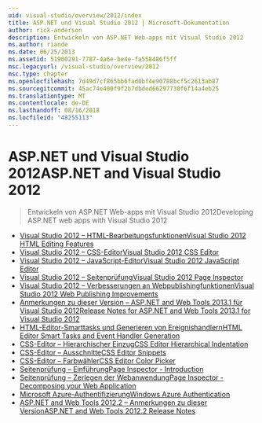 ```yaml
---
uid: visual-studio/overview/2012/index
title: ASP.NET und Visual Studio 2012 | Microsoft-Dokumentation
author: rick-anderson
description: Entwickeln von ASP.NET Web-apps mit Visual Studio 2012
ms.author: riande
ms.date: 06/25/2013
ms.assetid: 51900291-7787-4a6e-be4e-fa558486f5ff
msc.legacyurl: /visual-studio/overview/2012
msc.type: chapter
ms.openlocfilehash: 7d49d7cf865bb6fad0bf4e90788bcf5c2613ab87
ms.sourcegitcommit: 45ac74e400f9f2b7dbded66297730f6f14a4eb25
ms.translationtype: MT
ms.contentlocale: de-DE
ms.lasthandoff: 08/16/2018
ms.locfileid: "48255113"
---
```

<a name="aspnet-and-visual-studio-2012"></a><span data-ttu-id="60225-103">ASP.NET und Visual Studio 2012</span><span class="sxs-lookup"><span data-stu-id="60225-103">ASP.NET and Visual Studio 2012</span></span>
====================
> <span data-ttu-id="60225-104">Entwickeln von ASP.NET Web-apps mit Visual Studio 2012</span><span class="sxs-lookup"><span data-stu-id="60225-104">Developing ASP.NET web apps with Visual Studio 2012</span></span>


- [<span data-ttu-id="60225-105">Visual Studio 2012 – HTML-Bearbeitungsfunktionen</span><span class="sxs-lookup"><span data-stu-id="60225-105">Visual Studio 2012 HTML Editing Features</span></span>](visual-studio-2012-html-editing-features.md)
- [<span data-ttu-id="60225-106">Visual Studio 2012 – CSS-Editor</span><span class="sxs-lookup"><span data-stu-id="60225-106">Visual Studio 2012 CSS Editor</span></span>](visual-studio-2012-css-editor.md)
- [<span data-ttu-id="60225-107">Visual Studio 2012 – JavaScript-Editor</span><span class="sxs-lookup"><span data-stu-id="60225-107">Visual Studio 2012 JavaScript Editor</span></span>](visual-studio-2012-javascript-editor.md)
- [<span data-ttu-id="60225-108">Visual Studio 2012 – Seitenprüfung</span><span class="sxs-lookup"><span data-stu-id="60225-108">Visual Studio 2012 Page Inspector</span></span>](visual-studio-2012-page-inspector.md)
- [<span data-ttu-id="60225-109">Visual Studio 2012 – Verbesserungen an Webpublishingfunktionen</span><span class="sxs-lookup"><span data-stu-id="60225-109">Visual Studio 2012 Web Publishing Improvements</span></span>](visual-studio-2012-web-publishing-improvements.md)
- [<span data-ttu-id="60225-110">Anmerkungen zu dieser Version – ASP.NET and Web Tools 2013.1 für Visual Studio 2012</span><span class="sxs-lookup"><span data-stu-id="60225-110">Release Notes for ASP.NET and Web Tools 2013.1 for Visual Studio 2012</span></span>](aspnet-and-web-tools-20131-for-visual-studio-2012.md)
- [<span data-ttu-id="60225-111">HTML-Editor-Smarttasks und Generieren von Ereignishandlern</span><span class="sxs-lookup"><span data-stu-id="60225-111">HTML Editor Smart Tasks and Event Handler Generation</span></span>](visual-studio-vnext-videos-html-editor-smart-tasks-and-event-handler-generation.md)
- [<span data-ttu-id="60225-112">CSS-Editor – Hierarchischer Einzug</span><span class="sxs-lookup"><span data-stu-id="60225-112">CSS Editor Hierarchical Indentation</span></span>](visual-studio-vnext-videos-css-editor-hierarchical-indentation.md)
- [<span data-ttu-id="60225-113">CSS-Editor – Ausschnitte</span><span class="sxs-lookup"><span data-stu-id="60225-113">CSS Editor Snippets</span></span>](visual-studio-vnext-videos-css-editor-snippets.md)
- [<span data-ttu-id="60225-114">CSS-Editor – Farbwähler</span><span class="sxs-lookup"><span data-stu-id="60225-114">CSS Editor Color Picker</span></span>](visual-studio-vnext-videos-css-editor-color-picker.md)
- [<span data-ttu-id="60225-115">Seitenprüfung – Einführung</span><span class="sxs-lookup"><span data-stu-id="60225-115">Page Inspector - Introduction</span></span>](visual-studio-vnext-videos-page-inspector-introduction.md)
- [<span data-ttu-id="60225-116">Seitenprüfung – Zerlegen der Webanwendung</span><span class="sxs-lookup"><span data-stu-id="60225-116">Page Inspector - Decomposing your Web Application</span></span>](visual-studio-vnext-videos-page-inspector-decomposing-your-web-application.md)
- [<span data-ttu-id="60225-117">Microsoft Azure-Authentifizierung</span><span class="sxs-lookup"><span data-stu-id="60225-117">Windows Azure Authentication</span></span>](windows-azure-authentication.md)
- [<span data-ttu-id="60225-118">ASP.NET and Web Tools 2012.2 – Anmerkungen zu dieser Version</span><span class="sxs-lookup"><span data-stu-id="60225-118">ASP.NET and Web Tools 2012.2 Release Notes</span></span>](aspnet-and-web-tools-20122-release-notes-rtw.md)
